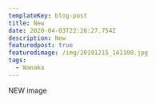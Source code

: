 ```yaml
---
templateKey: blog-post
title: New
date: 2020-04-03T22:28:27.754Z
description: New
featuredpost: true
featuredimage: /img/20191215_141100.jpg
tags:
  - Wanaka
---
```

NEW image
